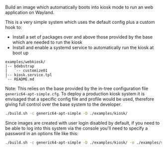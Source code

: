 Build an image which automatically boots into kiosk mode to run an web application on Wayland.

This is a very simple system which uses the default config plus a custom hook to:

* Install a set of packages over and above those provided by the base which are needed to run the kiosk
* Install and enable a systemd service to automatically run the kiosk at boot up

```text
examples/webkiosk/
|-- bdebstrap
|   `-- customize01
|-- kiosk.service.tpl
`-- README.md
```

Note: This relies on the base provided by the in-tree configuration file ```generic64-apt-simple.cfg```. To deploy a production kiosk system it is envisaged that a specific config file and profile would be used, therefore giving full control over the base system to the developer.

```bash
./build.sh -c generic64-apt-simple -D ./examples/kiosk/
```

Since images are created with user login disabled by default, if you need to be able to log into this system via the console you'll need to specify a password in an options file like this:

```bash
./build.sh -c generic64-apt-simple -D ./examples/kiosk/ -o ./examples/setoptions/my.options
```
